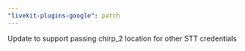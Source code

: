 ```yaml
---
"livekit-plugins-google": patch
---
```


Update to support passing chirp_2 location for other STT credentials
